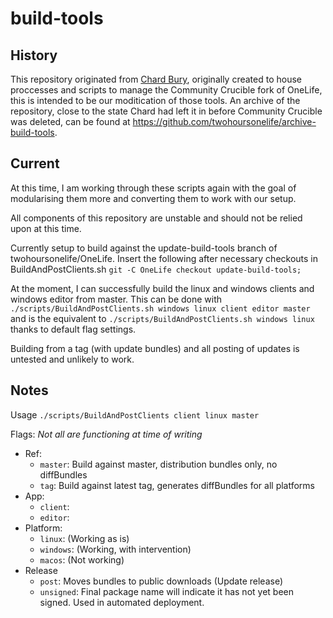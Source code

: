 # build-tools

## History
This repository originated from [Chard Bury](https://github.com/chardbury), originally created to house proccesses and scripts to manage the Community Crucible fork of OneLife, this is intended to be our moditication of those tools. An archive of the repository, close to the state Chard had left it in before Community Crucible was deleted, can be found at https://github.com/twohoursonelife/archive-build-tools.

## Current
At this time, I am working through these scripts again with the goal of modularising them more and converting them to work with our setup.

All components of this repository are unstable and should not be relied upon at this time.

Currently setup to build against the update-build-tools branch of twohoursonelife/OneLife. Insert the following after necessary checkouts in BuildAndPostClients.sh
`git -C OneLife checkout update-build-tools;`

At the moment, I can successfully build the linux and windows clients and windows editor from master.
This can be done with `./scripts/BuildAndPostClients.sh windows linux client editor master` and is the equivalent to `./scripts/BuildAndPostClients.sh windows linux` thanks to default flag settings.

Building from a tag (with update bundles) and all posting of updates is untested and unlikely to work.

## Notes
Usage `./scripts/BuildAndPostClients client linux master`

Flags: *Not all are functioning at time of writing*
- Ref:
  - `master`: Build against master, distribution bundles only, no diffBundles
  - `tag`: Build against latest tag, generates diffBundles for all platforms
- App:
  - `client`:
  - `editor`:
- Platform:
  - `linux`: (Working as is)
  - `windows`: (Working, with intervention)
  - `macos`: (Not working)
- Release
  - `post`: Moves bundles to public downloads (Update release)
  - `unsigned`: Final package name will indicate it has not yet been signed. Used in automated deployment.
